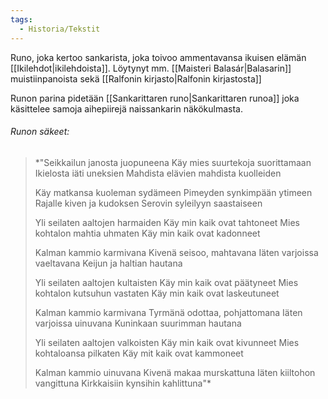 ```yaml
---
tags:
  - Historia/Tekstit
---
```

Runo, joka kertoo sankarista, joka toivoo ammentavansa ikuisen elämän [[Ikilehdot|ikilehdoista]]. Löytynyt mm. [[Maisteri Balasár|Balasarin]] muistiinpanoista sekä [[Ralfonin kirjasto|Ralfonin kirjastosta]]

Runon parina pidetään [[Sankarittaren runo|Sankarittaren runoa]] joka käsittelee samoja aihepiirejä naissankarin näkökulmasta.

###### Runon säkeet:

>*"Seikkailun janosta juopuneena 
>Käy mies suurtekoja suorittamaan 
>Ikielosta iäti uneksien 
>Mahdista elävien mahdista kuolleiden 
>
>Käy matkansa kuoleman sydämeen 
>Pimeyden synkimpään ytimeen 
>Rajalle kiven ja kudoksen 
>Serovin syleilyyn saastaiseen 
>
>Yli seilaten aaltojen harmaiden 
>Käy min kaik ovat tahtoneet 
>Mies kohtalon mahtia uhmaten 
>Käy min kaik ovat kadonneet 
>
>Kalman kammio karmivana 
>Kivenä seisoo, mahtavana 
>Iäten varjoissa vaeltavana 
>Keijun ja haltian hautana 
>
>Yli seilaten aaltojen kultaisten 
>Käy min kaik ovat päätyneet 
>Mies kohtalon kutsuhun vastaten 
>Käy min kaik ovat laskeutuneet 
>
>Kalman kammio karmivana 
>Tyrmänä odottaa, pohjattomana 
>Iäten varjoissa uinuvana 
>Kuninkaan suurimman hautana 
>
>Yli seilaten aaltojen valkoisten 
>Käy min kaik ovat kivunneet 
>Mies kohtaloansa pilkaten 
>Käy mit kaik ovat kammoneet 
>
>Kalman kammio uinuvana 
>Kivenä makaa murskattuna 
>Iäten kiiltohon vangittuna 
>Kirkkaisiin kynsihin kahlittuna"*

